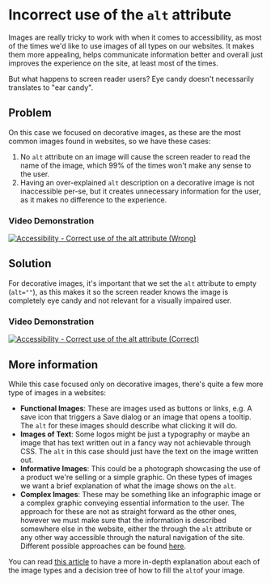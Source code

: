 # Incorrect use of the `alt` attribute

Images are really tricky to work with when it comes to accessibility, as most of the times we'd like to use images of all types on our websites. It makes them more appealing, helps communicate information better and overall just improves the experience on the site, at least most of the times.

But what happens to screen reader users? Eye candy doesn't necessarily translates to "ear candy".

## Problem

On this case we focused on decorative images, as these are the most common images found in websites, so we have these cases:

1. No `alt` attribute on an image will cause the screen reader to read the name of the image, which 99% of the times won't make any sense to the user.
1. Having an over-explained `alt` description on a decorative image is not inaccessible per-se, but it creates unnecessary information for the user, as it makes no difference to the experience.

### Video Demonstration

[![Accessibility - Correct use of the `alt` attribute (Wrong)](http://img.youtube.com/vi/gqAz2SaesME/0.jpg)](http://www.youtube.com/watch?v=gqAz2SaesME "Accessibility - Correct use of the `alt` attribute (Wrong)")

## Solution

For decorative images, it's important that we set the `alt` attribute to empty (`alt=""`), as this makes it so the screen reader knows the image is completely eye candy and not relevant for a visually impaired user.

### Video Demonstration

[![Accessibility - Correct use of the `alt` attribute (Correct)](http://img.youtube.com/vi/C3qyp9zr1Kw/0.jpg)](http://www.youtube.com/watch?v=C3qyp9zr1Kw "Accessibility - Correct use of the `alt` attribute (Correct)")

## More information

While this case focused only on decorative images, there's quite a few more type of images in a websites:

* **Functional Images**: These are images used as buttons or links, e.g. A save icon that triggers a Save dialog or an image that opens a tooltip. The `alt` for these images should describe what clicking it will do.
* **Images of Text**: Some logos might be just a typography or maybe an image that has text written out in a fancy way not achievable through CSS. The `alt` in this case should just have the text on the image written out.
* **Informative Images**: This could be a photograph showcasing the use of a product we're selling or a simple graphic. On these types of images we want a brief explanation of what the image shows on the `alt`.
* **Complex Images**: These may be something like an infographic image or a complex graphic conveying essential information to the user. The approach for these are not as straight forward as the other ones, however we must make sure that the information is described somewhere else in the website, either the through the `alt` attribute or any other way accessible through the natural navigation of the site. Different possible approaches can be found [here](https://www.w3.org/WAI/tutorials/images/complex/).

You can read [this article](https://www.w3.org/WAI/tutorials/images/decision-tree/) to have a more in-depth explanation about each of the image types and a decision tree of how to fill the `alt`of your image.
